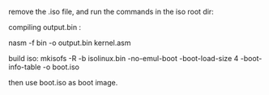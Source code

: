 remove the .iso file, and run the commands in the iso root dir:

compiling  output.bin :

nasm -f bin -o output.bin kernel.asm 

build iso:
mkisofs -R -b isolinux.bin -no-emul-boot -boot-load-size 4 -boot-info-table -o boot.iso

then use boot.iso as boot image.
